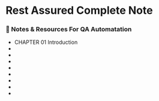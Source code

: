 # Rest Assured Complete Note
<h3 align="left">📒 Notes & Resources For QA Automatation</h3>
<ul>
   <li><a href=""></a>CHAPTER 01 Introduction</li>
    <li><a href=""></a></li> 
     <li><a href=""></a></li> 
      <li><a href=""></a></li> 
       <li><a href=""></a></li> 
        <li><a href=""></a></li> 
         <li><a href=""></a></li> 
          <li><a href=""></a></li> 
           <li><a href=""></a></li> 
  
</ul>
